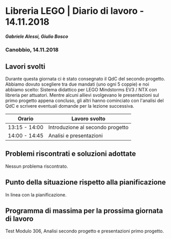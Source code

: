 # Libreria LEGO | Diario di lavoro - 14.11.2018
##### Gabriele Alessi, Giulio Bosco
### Canobbio, 14.11.2018

## Lavori svolti
Durante questa giornata ci è stato consegnato il QdC del secondo progetto. Abbiamo dovuto scegliere tra due mandati (uno ogni 5 coppie) e noi abbiamo scelto: Sistema didattico per LEGO Mindstorms EV3 / NTX con libreria per attuatori. Mentre alcuni allievi svolgevano le presentazioni sul primo progetto appena concluso, gli altri hanno cominciato con l'analisi del QdC e scrivere eventuali domande per la lezione successiva.


|Orario        |Lavoro svolto					|
|--------------|--------------------------------|
|13:15 - 14:00 |Introduzione al secondo progetto|
|14:00 - 14:45 |Analisi e presentazioni			|

##  Problemi riscontrati e soluzioni adottate
Nessun problema riscontrato.
##  Punto della situazione rispetto alla pianificazione
In linea con la pianificazione.
## Programma di massima per la prossima giornata di lavoro
Test Modulo 306, Analisi secondo progetto e presentazioni primo progetto.

